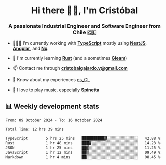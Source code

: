 <h1 align="center">Hi there ✌🏻, I'm Cristóbal</h1>
<h3 align="center">A passionate Industrial Engineer and Software Engineer from Chile 🇨🇱</h3>

- 🧑🏻‍💻 I’m currently working with **[TypeScript](https://www.typescriptlang.org)** mostly using **[NestJS](https://nestjs.com)**, **[Angular](https://angular.io)**, and **[Nx](https://nx.dev)**.

- 🌱 I'm currently learning **[Rust](https://www.rust-lang.org)** (and a sometimes **[Gleam](https://gleam.run/)**)

- 📫 Contact me through **cristobalgajardo.v@gmail.com**

- 📄 Know about my experiences [es_CL](https://bit.ly/cv-cristobal-gajardo)

- 🎸 I love to play music, especially **Spinetta**

## 📊 Weekly development stats

<!--START_SECTION:waka-->

```txt
From: 09 October 2024 - To: 16 October 2024

Total Time: 12 hrs 39 mins

TypeScript        5 hrs 25 mins   ██████████▓░░░░░░░░░░░░░░   42.88 %
Rust              1 hr 48 mins    ███▓░░░░░░░░░░░░░░░░░░░░░   14.23 %
JSON              1 hr 25 mins    ██▓░░░░░░░░░░░░░░░░░░░░░░   11.25 %
JavaScript        1 hr 12 mins    ██▒░░░░░░░░░░░░░░░░░░░░░░   09.49 %
Markdown          1 hr 4 mins     ██░░░░░░░░░░░░░░░░░░░░░░░   08.45 %
```

<!--END_SECTION:waka-->
